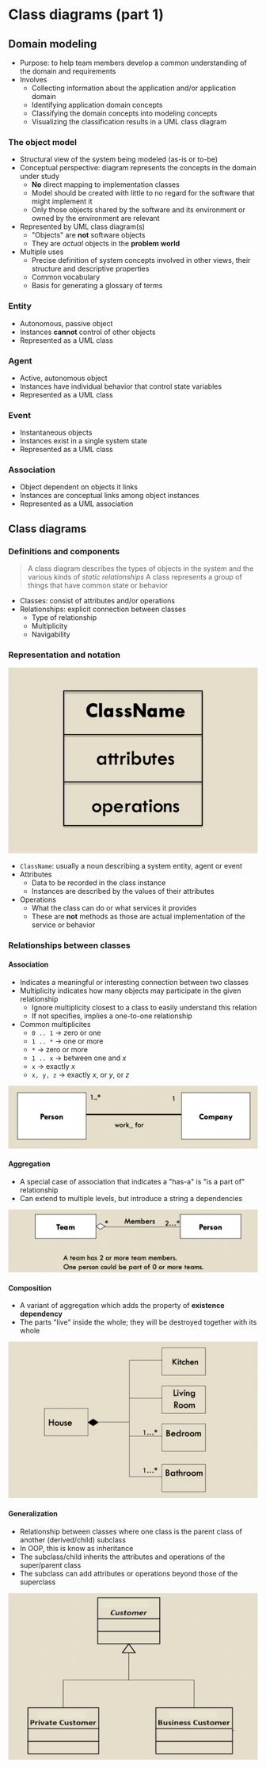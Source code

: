 # Class diagrams (part 1)

## Domain modeling

- Purpose: to help team members develop a common understanding of the domain and requirements
- Involves
	- Collecting information about the application and/or application domain
	- Identifying application domain concepts
	- Classifying the domain concepts into modeling concepts
	- Visualizing the classification results in a UML class diagram

### The object model

- Structural view of the system being modeled (as-is or to-be)
- Conceptual perspective: diagram represents the concepts in the domain under study
	- **No** direct mapping to implementation classes
	- Model should be created with little to no regard for the software that might implement it
	- Only those objects shared by the software and its environment or owned by the environment are relevant
- Represented by UML class diagram(s)
	- "Objects" are **not** software objects
	- They are *actual* objects in the **problem world**
- Multiple uses
	- Precise definition of system concepts involved in other views, their structure and descriptive properties
	- Common vocabulary
	- Basis for generating a glossary of terms

### Entity

- Autonomous, passive object
- Instances **cannot** control of other objects
- Represented as a UML class

### Agent

- Active, autonomous object
- Instances have individual behavior that control state variables
- Represented as a UML class

### Event

- Instantaneous objects
- Instances exist in a single system state
- Represented as a UML class

### Association

- Object dependent on objects it links
- Instances are conceptual links among object instances
- Represented as a UML association

## Class diagrams

### Definitions and components

> A class diagram describes the types of objects in the system and the various kinds of *static relationships*
> A class represents a group of things that have common state or behavior

- Classes: consist of attributes and/or operations
- Relationships: explicit connection between classes
	- Type of relationship
	- Multiplicity
	- Navigability

### Representation and notation

![Class Representation](./figures/class-representation.png)

- `ClassName`: usually a noun describing a system entity, agent or event
- Attributes
	- Data to be recorded in the class instance
	- Instances are described by the values of their attributes
- Operations
	- What the class can do or what services it provides
	- These are **not** methods as those are actual implementation of the service or behavior

### Relationships between classes

#### Association

- Indicates a meaningful or interesting connection between two classes
- Multiplicity indicates how many objects may participate in the given relationship
	- Ignore multiplicity closest to a class to easily understand this relation
	- If not specifies, implies a one-to-one relationship
- Common multiplicites
	- `0 .. 1` -> zero or one
	- `1 .. *` -> one or more
	- `*` -> zero or more
	- `1 .. x` -> between one and $x$
	- `x` -> exactly $x$
	- `x, y, z` -> exactly $x$, or $y$, or $z$

![Association Representation](./figures/association-representation.png)

#### Aggregation

- A special case of association that indicates a "has-a" is "is a part of" relationship
- Can extend to multiple levels, but introduce a string a dependencies

![Aggregation Representation](./figures/aggregation-representation.png)

#### Composition

- A variant of aggregation which adds the property of **existence dependency**
- The parts "live" inside the whole; they will be destroyed together with its whole

![Composition Representation](./figures/composition-representation.png)

#### Generalization

- Relationship between classes where one class is the parent class of another (derived/child) subclass
- In OOP, this is know as inheritance
- The subclass/child inherits the attributes and operations of the super/parent class
- The subclass can add attributes or operations beyond those of the superclass

![Generalization Representation](./figures/generalization-representation.png)